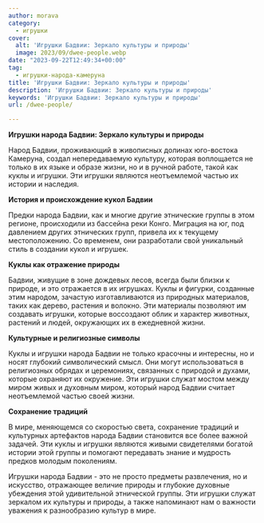```yaml
---
author: morava
category:
  - игрушки
cover:
  alt: 'Игрушки Бадвии: Зеркало культуры и природы'
  image: 2023/09/dwee-people.webp
date: "2023-09-22T12:49:34+00:00"
tag:
  - игрушки-народа-камеруна
title: 'Игрушки Бадвии: Зеркало культуры и природы'
description: 'Игрушки Бадвии: Зеркало культуры и природы'
keywords: 'Игрушки Бадвии: Зеркало культуры и природы'
url: /dwee-people/

---
```

**Игрушки народа Бадвии: Зеркало культуры и природы**

Народ Бадвии, проживающий в живописных долинах юго-востока Камеруна, создал непередаваемую культуру, которая воплощается не только в их языке и образе жизни, но и в ручной работе, такой как куклы и игрушки. Эти игрушки являются неотъемлемой частью их истории и наследия.

**История и происхождение кукол Бадвии**

Предки народа Бадвии, как и многие другие этнические группы в этом регионе, происходили из бассейна реки Конго. Миграция на юг, под давлением других этнических групп, привела их к текущему местоположению. Со временем, они разработали свой уникальный стиль в создании кукол и игрушек.

**Куклы как отражение природы**

Бадвии, живущие в зоне дождевых лесов, всегда были близки к природе, и это отражается в их игрушках. Куклы и фигурки, созданные этим народом, зачастую изготавливаются из природных материалов, таких как дерево, растения и волокно. Эти материалы позволяют им создавать игрушки, которые воссоздают облик и характер животных, растений и людей, окружающих их в ежедневной жизни.

**Культурные и религиозные символы**

Куклы и игрушки народа Бадвии не только красочны и интересны, но и носят глубокий символический смысл. Они могут использоваться в религиозных обрядах и церемониях, связанных с природой и духами, которые охраняют их окружение. Эти игрушки служат мостом между миром живых и духовным миром, который народ Бадвии считает неотъемлемой частью своей жизни.

**Сохранение традиций**

В мире, меняющемся со скоростью света, сохранение традиций и культурных артефактов народа Бадвии становится все более важной задачей. Эти куклы и игрушки являются живыми свидетелями богатой истории этой группы и помогают передавать знание и мудрость предков молодым поколениям.

Игрушки народа Бадвии \- это не просто предметы развлечения, но и искусство, отражающее величие природы и глубокие духовные убеждения этой удивительной этнической группы. Эти игрушки служат зеркалом их культуры и природы, а также напоминают нам о важности уважения к разнообразию культур в мире.
